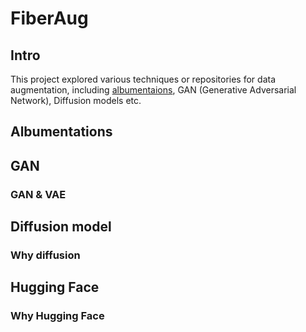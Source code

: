 # FiberAug
## Intro
This project explored various techniques or repositories for data augmentation, including [albumentaions](https://github.com/albumentations-team/albumentations), GAN (Generative Adversarial Network), Diffusion models etc.
## Albumentations
## GAN
### GAN & VAE
## Diffusion model
### Why diffusion
## Hugging Face
### Why Hugging Face